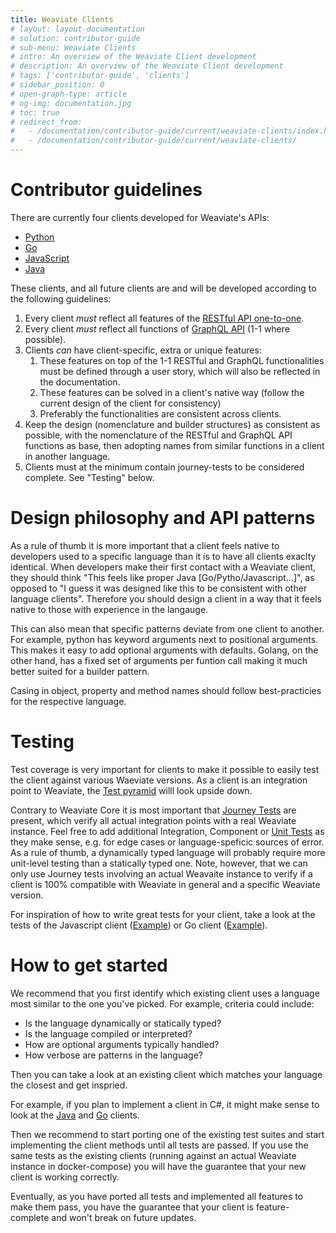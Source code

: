 ```yaml
---
title: Weaviate Clients
# layout: layout-documentation
# solution: contributor-guide
# sub-menu: Weaviate Clients
# intro: An overview of the Weaviate Client development
# description: An overview of the Weaviate Client development
# tags: ['contributor-guide', 'clients']
# sidebar_position: 0
# open-graph-type: article
# og-img: documentation.jpg
# toc: true
# redirect_from:
#   - /documentation/contributor-guide/current/weaviate-clients/index.html
#   - /documentation/contributor-guide/current/weaviate-clients/
---
```


# Contributor guidelines 

There are currently four clients developed for Weaviate's APIs: 
* [Python](../../../weaviate/current/client-libraries/python.html)
* [Go](../../../weaviate/current/client-libraries/go.html) 
* [JavaScript](../../../weaviate/current/client-libraries/javascript.html) 
* [Java](../../../weaviate/current/client-libraries/java.html) 

These clients, and all future clients are and will be developed according to the following guidelines:

1. Every client *must* reflect all features of the [RESTful API one-to-one](../../../weaviate/current/restful-api-references/).
2. Every client *must* reflect all functions of [GraphQL API](../../../weaviate/current/graphql-references/) (1-1 where possible).
3. Clients *can* have client-specific, extra or unique features:
   1. These features on top of the 1-1 RESTful and GraphQL functionalities must be defined through a user story, which will also be reflected in the documentation.
   2. These features can be solved in a client's native way (follow the current design of the client for consistency)
   3. Preferably the functionalities are consistent across clients.
4. Keep the design (nomenclature and builder structures) as consistent as possible, with the nomenclature of the RESTful and GraphQL API functions as base, then adopting names from similar functions in a client in another language. 
5. Clients must at the minimum contain journey-tests to be considered complete. See "Testing" below.

# Design philosophy and API patterns

As a rule of thumb it is more important that a client feels native to
developers used to a specific language than it is to have all clients exaclty
identical. When developers make their first contact with a Weaviate client,
they should think "This feels like proper Java [Go/Pytho/Javascript...]", as
opposed to "I guess it was designed like this to be consistent with other
language clients". Therefore you should design a client in a way that it feels
native to those with experience in the langauge.

This can also mean that specific patterns deviate from one client to another.
For example, python has keyword arguments next to positional arguments. This
makes it easy to add optional arguments with defaults. Golang, on the other
hand, has a fixed set of arguments per funtion call making it much better
suited for a builder pattern.

Casing in object, property and method names should follow best-practicies for
the respective language. 

# Testing

Test coverage is very important for clients to make it possible to easily test
the client against various Waeviate versions. As a client is an integration
point to Weaviate, the [Test pyramid](../weaviate-core/tests.html#test-pyramid)
willl look upside down.

Contrary to Weaviate Core it is most important that [Journey
Tests](../weaviate-core/tests.html#journey-tests) are present, which verify all
actual integration points with a real Weaviate instance. Feel free to add
additional Integration, Component or [Unit
Tests](../weaviate-core/tests.html#unit-tests) as they make sense, e.g. for
edge cases or language-speficic sources of error. As a rule of thumb, a
dynamically typed language will probably require more unit-level testing than a
statically typed one. Note, however, that we can only use Journey tests
involving an actual Weavaite instance to verify if a client is 100% compatible
with Weaviate in general and a specific Weaviate version.

For inspiration of how to write great tests for your client, take a look at the
tests of the Javascript client
([Example](https://github.com/semi-technologies/weaviate-javascript-client/blob/master/data/journey.test.js))
or Go client
([Example](https://github.com/semi-technologies/weaviate-go-client/tree/master/test)).

# How to get started

We recommend that you first identify which existing client uses a language most
similar to the one you've picked. For example, criteria could include:

* Is the language dynamically or statically typed?
* Is the language compiled or interpreted?
* How are optional arguments typically handled?
* How verbose are patterns in the language?

Then you can take a look at an existing client which matches your language the
closest and get inspried. 

For example, if you plan to implement a client in C#, it might make sense to look at the 
[Java](../../../weaviate/current/client-libraries/java.html) and
[Go](../../../weaviate/current/client-libraries/go.html) clients.

Then we recommend to start porting one of the existing test suites and start
implementing the client methods until all tests are passed. If you use the same
tests as the existing clients (running against an actual Weaviate instance in
docker-compose) you will have the guarantee that your new client is working
correctly.

Eventually, as you have ported all tests and implemented all features to make
them pass, you have the guarantee that your client is feature-complete and
won't break on future updates.
